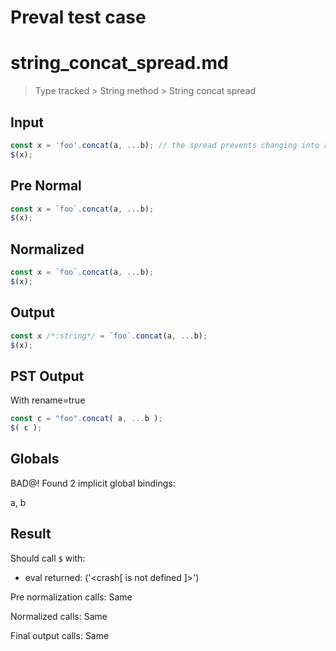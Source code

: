 # Preval test case

# string_concat_spread.md

> Type tracked > String method > String concat spread

## Input

`````js filename=intro
const x = 'foo'.concat(a, ...b); // the spread prevents changing into a template
$(x);
`````

## Pre Normal


`````js filename=intro
const x = `foo`.concat(a, ...b);
$(x);
`````

## Normalized


`````js filename=intro
const x = `foo`.concat(a, ...b);
$(x);
`````

## Output


`````js filename=intro
const x /*:string*/ = `foo`.concat(a, ...b);
$(x);
`````

## PST Output

With rename=true

`````js filename=intro
const c = "foo".concat( a, ...b );
$( c );
`````

## Globals

BAD@! Found 2 implicit global bindings:

a, b

## Result

Should call `$` with:
 - eval returned: ('<crash[ <ref> is not defined ]>')

Pre normalization calls: Same

Normalized calls: Same

Final output calls: Same
